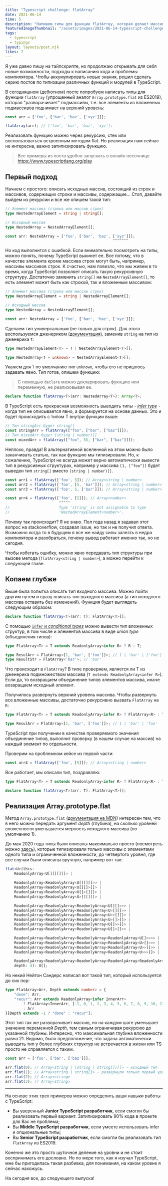 ```yaml
---
title: "Typescript challenge: flatArray"
date: 2021-06-14
time: 5
description: "Напишем типы для функции flatArray, которая делает массив плоским"
featuredImageThumbnail: "/assets/images/2021-06-14-typescript-challenge-flat-array/preview.jpg"
tags:
  - typescript
  - typings
layout: layouts/post.njk
likes: 7
---
```


Я уже давно пишу на тайпскрипте, но продолжаю открывать для себя новые возможности, подходы к написанию кода и проблемы компилятора. Чтобы аккумулировать новые знания, решил сделать серию постов по типизации различных функций и модулей в TypeScript.

В сегодняшнем (дебютном) посте попробуем написать типы для функции `flatArray` (упрощенный аналог `Array.prototype.flat` из ES2019), которая "разворачивает" подмассивы, т.е. все элементы из вложенных подмассивов поднимает на верхний уровень:

```ts
const arr = ['foo', ['bar', 'baz', ['xyz']]];

flatArray(arr); // ['foo', 'bar', 'baz', 'xyz'];
```

Реализовать функцию можно через рекурсию, стек или воспользоваться встроенным методом flat. Но реализация нам сейчас не интересна, важно затипизировать функцию.

> Все примеры из поста удобно запускать в онлайн песочнице https://www.typescriptlang.org/play

## Первый подход

Начнем с простого: описать исходных массив, состоящий из строк и массивов, содержащих строки и массивы, содержащие... Стоп, давайте выйдем из рекурсии и все же опишем такой тип:

```ts
// Элемент массива (строка или массив строк)
type NestedArrayElement = string | string[];

// Исходный массив
type NestedArray = NestedArrayElement[];

const arr: NestedArray = ['foo', ['bar', 'baz', ['xyz']]];
                                                ^^^^^^^
```

Но код выполнится с ошибкой. Если внимательно посмотреть на типы, можно понять, почему TypeScript выкинет ее. Все потому, что в качестве элемента кроме массива строк могут быть, например, массивы массивов строк. К счастью, нам повезло, что мы живем в то время, когда TypeScript позволяет описать такую рекурсивную структуру. Достаточно заменить `string[]` на `NestedArrayElement[]`, то есть элемент может быть как строкой, так и вложенным массивом:

```ts
// Элемент массива (строка или массив строк)
type NestedArrayElement = string | NestedArrayElement[];

// Исходный массив
type NestedArray = NestedArrayElement[];

const arr: NestedArray = ['foo', ['bar', 'baz', ['xyz']]];
```

Сделаем тип универсальным (не только для строк). Для этого воспользуемся дженериком ([документация](https://www.typescriptlang.org/docs/handbook/2/generics.html)), заменив `string` на тип из дженерика `T`:

```ts
type NestedArrayElement<T> = T | NestedArrayElement<T>[];

type NestedArray<T = unknown> = NestedArrayElement<T>[];
```

Укажем для `T` по умолчанию тип `unknown`, чтобы его не пришлось задавать явно. Тип готов, опишем функцию:

> С помощью `declare` можно декларировать фукнцию или переменную, не реализовывая ее.

```ts
declare function flatArray<T>(arr: NestedArray<T>): Array<T>;
```

В TypeScript есть прекрасная возможность выводить типы - [*infer type*](https://www.typescriptlang.org/docs/handbook/type-inference.html) - когда тип не описывается явно, а формируется на основе данных. Это и будет происходить с типом T внутри функции выше:

```ts
// Тип stringArr будет string[]
const stringArr = flatArray(["foo", ["bar", ["baz"]]]);
// Тип mixedArr будет (string | number)[]
const mixedArr = flatArray(["foo", 55, ["bar", ["baz"]]]);
```

Неплохо, правда! В альтернативной вселенной на этом можно было заканчивать статью, так как функцию мы типизировали. Но, к сожалению, TypeScript не всегда может верно автоматически вывести тип в рекурсивных структурах, например у массива `[1, ["foo"]]` будет выведен тип `string[]` вместо `(string | number)[]`.

```ts
const arr1 = flatArray(['foo', 5]); // Array<string | number>
const arr2 = flatArray(['foo', [5, 'bar']]); // Array<string | number>
const arr3 = flatArray(['foo', 5, ['bar']]); // Array<string | number>

const arr4 = flatArray(['foo', [5]]); // Array<number>
                        ^^^^^
//                      Type 'string' is not assignable to type
//                      'NestedArrayElement<number>'.
```

Почему так происходит? Я не знаю. Пол года назад я задавал этот вопрос на stackoverflow, создавал issue, но так и не получил ответа. Возможно когда то в будущем я все же найду силы залезть в недра компилятора и разобраться, почему вывод работает именно так, но не сегодня.

Чтобы избегать ошибку, можно явно передавать тип структуры при вызове метода (`flatArray<string | number>`), а можно перейти к следующей главе.

## Копаем глубже

Выше была попытка описать тип входного массива. Можно пойти другим путем и сразу описать тип выходного массива (а тип исходного массива оставить без изменений). Функция будет выглядеть следующим образом:

```ts
declare function flatArray<T>(arr: T): FlatArray<T>[];
```

С помощью [`infer` и *conditional types*](https://www.typescriptlang.org/docs/handbook/type-inference.html) можно вывести тип вложенных структур, в том числе и элементов массива в виде *union type* (объединения типов):

```ts
type FlatArray<T> = T extends ReadonlyArray<infer R> ? R : T;

type ResulArr = FlatArray<[1, 'bar', ['foo']]>; // 1 | 'bar' | ['foo']
type ResultStr = FlatArray<'bar'>; // 'bar'
```

Что происходит в `FlatArray`? В типе проверяем, является ли T из дженерика подмножеством массива (`T extends ReadonlyArray<infer R>`). Если да, то возвращаем объединение типов элементов массива, иначе возвращаем исходный элемент.

Получилось развернуть верхний уровень массива. Чтобы развернуть все вложенные массивы, достаточно рекурсивно вызвать `FlatArray` на `R`:

```ts
type FlatArray<T> = T extends ReadonlyArray<infer R> ? FlatArray<R> : T;

type ResulArr = FlatArray<[1, 'bar', ['foo']]>; // 1 | 'bar' | 'foo'
```

TypeScript при получении в качестве проверяемого значения объединение типов, выполнит проверку (в нашем случае на массив) на каждый элемент по отдельности.

Проверим на проблемном кейсе из первой части:

```ts
const arr4 = flatArray(['foo', [5]]); // Array<string | number>
```

Все работает, мы описали тип, поздравляю:

```ts
type FlatArray<T> = T extends ReadonlyArray<infer R> ? FlatArray<R> : T;

declare function flatArray<T>(arr: T): FlatArray<T>[];
```

## Реализация Array.prototype.flat

Метод `Array.prototype.flat` ([документация на MDN](https://developer.mozilla.org/ru/docs/Web/JavaScript/Reference/Global_Objects/Array/flat)) интересен тем, что в него можно передать аргумент *depth* (глубина), на сколько уровней вложенности уменьшается мерность исходного массива (по умолчанию 1).

До мая 2020 года типы были описаны максимально просто (посмотреть можно [здесь](https://github.com/microsoft/TypeScript/commit/35c1ba67baac2fd5152908184f8b2ec565815942#diff-d1641fc29156fd1998b9b563300edf5febc5a055428f976ef32337d74612f198L45-L222)), которые типизировали только массивы с элементами одного типа и ограниченной вложенности, до четвертого уровня, где все случаи были описаны вручную, например вот так:

```ts
flat<U>(this:
    ReadonlyArray<U[][][][]> |

    ReadonlyArray<ReadonlyArray<U[][][]>> |
    ReadonlyArray<ReadonlyArray<U[][]>[]> |
    ReadonlyArray<ReadonlyArray<U[]>[][]> |
    ReadonlyArray<ReadonlyArray<U>[][][]> |

    ReadonlyArray<ReadonlyArray<ReadonlyArray<U[][]>>> |
    ReadonlyArray<ReadonlyArray<ReadonlyArray<U>[][]>> |
    ReadonlyArray<ReadonlyArray<ReadonlyArray<U>>[][]> |
    ReadonlyArray<ReadonlyArray<ReadonlyArray<U>[]>[]> |
    ReadonlyArray<ReadonlyArray<ReadonlyArray<U[]>>[]> |
    ReadonlyArray<ReadonlyArray<ReadonlyArray<U[]>[]>> |

    ReadonlyArray<ReadonlyArray<ReadonlyArray<ReadonlyArray<U[]>>>> |
    ReadonlyArray<ReadonlyArray<ReadonlyArray<ReadonlyArray<U>[]>>> |
    ReadonlyArray<ReadonlyArray<ReadonlyArray<ReadonlyArray<U>>[]>> |
    ReadonlyArray<ReadonlyArray<ReadonlyArray<ReadonlyArray<U>>>[]> |

    ReadonlyArray<ReadonlyArray<ReadonlyArray<ReadonlyArray<ReadonlyArray<U>>>>>,
    depth: 4): U[];
```

Но некий Нейтон Сандерс написал вот такой тип, который используется до сих пор:

```ts
type FlatArray<Arr, Depth extends number> = {
    "done": Arr,
    "recur": Arr extends ReadonlyArray<infer InnerArr>
        ? FlatArray<InnerArr, [-1, 0, 1, 2, 3, 4, 5, 6, 7, 8, 9, 10, 11, 12, 13, 14, 15, 16, 17, 18, 19, 20][Depth]>
        : Arr
}[Depth extends -1 ? "done" : "recur"];
```

Этот тип так же разворачивает массив, но на каждом шаге уменьшает значение переменной *Depth*, тем самым ограничивая рекурсию до указанной глубины. Интересно, что максимальная глубина вложенности равна 21. Видимо, было предположение, что задача автоматически выводить тип у более глубоких структур не встречается в жизни или TS просто не справляется с таким.

```ts
const arr = ['foo', ['bar', ['baz']]];

arr.flat(0); // Array<string | (string | string[])[]> - исходный тип
arr.flat(1); // Array<string | string[]> - развернули только первый уровень вложенности
arr.flat(2); // Array<string>
arr.flat(3); // Array<string>
```

---

На основе этих трех примеров можно определить ваши навыки работы с TypeScript:

- Вы уверенный **Junior TypeScript разработчик**, если смогли бы реализовать первый вариант. Затипизировать 90% кода в проекте для Вас не проблема; 
- Вы **Middle TypeScript разработчик**, если умеете использовать infer и опциональные типы;
- Вы **Senior TypeScript разработчик**, если смогли бы реализовать тип `FlatArray` из ES2019.

Конечно же это просто шуточное деление на уровни и не стоит воспринимать его дословно. Но по мере того, как я изучал TypeScript, мне бы пригодилась такая разбивка, для понимания, на каком уровне я сейчас нахожусь.

На сегодня все, до следующего выпуска!
